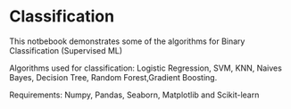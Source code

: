 # Classification
This notbebook demonstrates some of the algorithms for Binary Classification (Supervised ML)

Algorithms used for classification: Logistic Regression, SVM, KNN, Naives Bayes, Decision Tree, Random Forest,Gradient Boosting.

Requirements: Numpy, Pandas, Seaborn, Matplotlib and Scikit-learn

